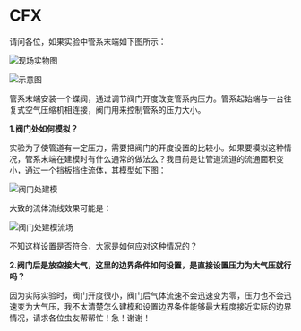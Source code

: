 # CFX

请问各位，如果实验中管系末端如下图所示：

![现场实物图](https://github.com/czyt1988/paper4MyWife/blob/master/question/01-cfx%E8%BE%B9%E7%95%8C%E6%9D%A1%E4%BB%B6%E8%AE%BE%E7%BD%AE/pic.png)

![示意图](https://github.com/czyt1988/paper4MyWife/blob/master/question/01-cfx%E8%BE%B9%E7%95%8C%E6%9D%A1%E4%BB%B6%E8%AE%BE%E7%BD%AE/pic2.png)

管系末端安装一个蝶阀，通过调节阀门开度改变管系内压力。管系起始端与一台往复式空气压缩机相连接，阀门用来控制管系的压力大小。

**1.阀门处如何模拟？**

实验为了使管道有一定压力，需要把阀门的开度设置的比较小。如果要模拟这种情况，管系末端在建模时有什么通常的做法么？我目前是让管道流道的流通面积变小，通过一个挡板挡住流体，其模型如下图：

![阀门处建模](https://github.com/czyt1988/paper4MyWife/blob/master/question/01-cfx%E8%BE%B9%E7%95%8C%E6%9D%A1%E4%BB%B6%E8%AE%BE%E7%BD%AE/pic3.png)

大致的流体流线效果可能是：

![阀门处建模流场](https://github.com/czyt1988/paper4MyWife/blob/master/question/01-cfx%E8%BE%B9%E7%95%8C%E6%9D%A1%E4%BB%B6%E8%AE%BE%E7%BD%AE/pic4.png)

不知这样设置是否符合，大家是如何应对这种情况的？

**2.阀门后是放空接大气，这里的边界条件如何设置，是直接设置压力为大气压就行吗？**

因为实际实验时，阀门开度很小，阀门后气体流速不会迅速变为零，压力也不会迅速变为大气压，我不太清楚怎么建模和设置边界条件能够最大程度接近实际的边界情况，请求各位虫友帮帮忙！急！谢谢！